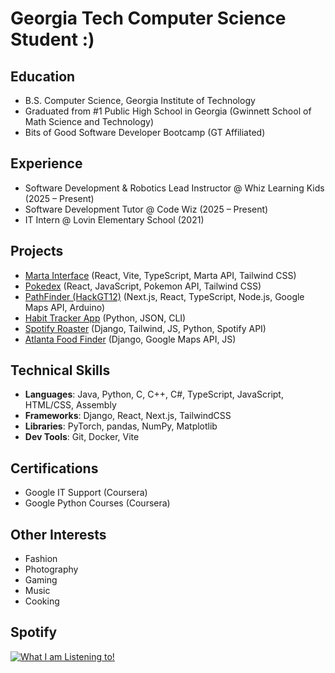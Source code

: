 # Georgia Tech Computer Science Student :)

## Education
- B.S. Computer Science, Georgia Institute of Technology  
- Graduated from #1 Public High School in Georgia (Gwinnett School of Math Science and Technology)
- Bits of Good Software Developer Bootcamp (GT Affiliated)

## Experience
- Software Development & Robotics Lead Instructor @ Whiz Learning Kids (2025 – Present)  
- Software Development Tutor @ Code Wiz (2025 – Present)  
- IT Intern @ Lovin Elementary School (2021)  

## Projects
- [Marta Interface](https://github.com/BoG-Dev-Bootcamp-F25/project1-f25-NathanN) (React, Vite, TypeScript, Marta API, Tailwind CSS)
- [Pokedex](https://github.com/BoG-Dev-Bootcamp-F25/bootcamp-f25-nnguyen402/tree/main/exer5) (React, JavaScript, Pokemon API, Tailwind CSS)
- [PathFinder (HackGT12)](https://github.com/nnguyen402/HackGT2025) (Next.js, React, TypeScript, Node.js, Google Maps API, Arduino)
- [Habit Tracker App](https://github.com/nnguyen402/habit_tracker) (Python, JSON, CLI)  
- [Spotify Roaster](https://github.com/gumpshroom/spotifyRoasted) (Django, Tailwind, JS, Python, Spotify API)  
- [Atlanta Food Finder](https://github.com/gumpshroom/FoodReview2340) (Django, Google Maps API, JS)

## Technical Skills
- **Languages**: Java, Python, C, C++, C#, TypeScript, JavaScript, HTML/CSS, Assembly  
- **Frameworks**: Django, React, Next.js, TailwindCSS   
- **Libraries**: PyTorch, pandas, NumPy, Matplotlib  
- **Dev Tools**: Git, Docker, Vite  

## Certifications
- Google IT Support (Coursera)  
- Google Python Courses (Coursera)  

## Other Interests
- Fashion  
- Photography  
- Gaming  
- Music
- Cooking

## Spotify

[![What I am Listening to!](https://spotify-github-profile.kittinanx.com/api/view?uid=g7da8ica1rxvv4xxk6n47c2eu&cover_image=false&theme=default&show_offline=false&background_color=121212&interchange=true&profanity=true&bar_color_cover=false&bar_color=ffffff)](https://github.com/kittinan/spotify-github-profile)
